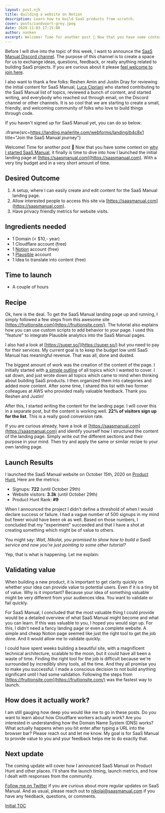 ```yaml
---
layout: post.njk
title: Building a website on Notion
description: Learn how to build SaaS products from scratch.
cover: posts/zandvoort-grey.jpeg
date: 2020-11-03 17:15:00
author: nonken
excerpt: Welcome! Time for another post 🎉 Now that you have some context on [why I started SaaS Manual](/2020-10-22-Introduction-422e0c9a4939447e8587d4229c2fcd3d), it finally is time to dive into how I launched the initial landing page at [https://saasmanual.com](https://saasmanual.com). With a very tiny budget and in a very short amount of time.
---
```


Before I will dive into the topic of this week, I want to announce the [SaaS Manual Discord channel](https://discord.gg/gGTD6eX). The purpose of this channel is to create a space for us to exchange ideas, questions, feedback, or really anything related to building SaaS projects. If you are curious about it please [feel welcome to join here](https://discord.gg/gGTD6eX).

I also want to thank a few folks: Reshen Amin and Justin Dray for reviewing the initial content for SaaS Manual, [Luca Cipriani](https://twitter.com/mastrolinux) who started contributing to the SaaS Manual list of topics, reviewed a bunch of content, and started writing, and everybody who reached out through email, on the Discord channel or other channels. It is so cool that we are starting to create a small, friendly, and welcoming community of folks who love to build things through code.

If you haven't signed up for SaaS Manual yet, you can do so below:

:iframe{src=https://landing.mailerlite.com/webforms/landing/b4c8x1 title="Join the SaaS Manual journey"}

Welcome! Time for another post 🎉 Now that you have some context on [why I started SaaS Manual](2020-10-22%20Introduction%20422e0c9a4939447e8587d4229c2fcd3d.md), it finally is time to dive into how I launched the initial landing page at [https://saasmanual.com](https://saasmanual.com). With a very tiny budget and in a very short amount of time.

## Desired Outcome

1. A setup, where I can easily create and edit content for the SaaS Manual landing page.
2. Allow interested people to access this site via [https://saasmanual.com](https://saasmanual.com).
3. Have privacy friendly metrics for website visits.

## Ingredients needed

- 1 Domain (< $10,- year)
- 1 Cloudflare account (free)
- 1 [Notion](https://notion.so) account (free)
- 1 [Plausible](https://plausible.io/) account
- 1 Idea to translate into content (free)

## Time to launch

- A couple of hours

## Recipe

Ok, here is the deal. To get the SaaS Manual landing page up and running, I simply followed a few steps from this awesome site [https://fruitionsite.com](https://fruitionsite.com/). The tutorial also explains how you can use custom scripts to add behavior to your page. I used this "feature" to integrate Plausible analytics into the SaaS Manual pages. 

I also had a look at [https://super.so/](https://super.so/) but you need to pay for their services. My current goal is to keep the budget low until SaaS Manual has meaningful revenue. That was all, done and dusted.

The biggest amount of work was the creation of the content of the page. I initially started with [a simple outline](https://saasmanual.com/Initial-TOC-d2461f8c177643feb6447c69dd4b70d9) of all topics which I wanted to cover. I sat down, and just wrote down all topics which came to mind when thinking about building SaaS products. I then organized them into categories and added more content. After some time, I shared this list with two former colleagues at AWS who provided really valuable feedback. Thank you Reshen and Justin! 

After this, I started writing the content for the landing page. I will cover this in a separate post, but the content is working well. **22% of visitors sign up for the list**. This is a really good conversion rate. 

If you are curious already, have a look at [https://saasmanual.com](https://saasmanual.com) and identify yourself how I structured the content of the landing page. Simply write out the different sections and their purpose in your mind. Then try and apply the same or similar recipe to your own landing page.

## Launch Results

I launched the SaaS Manual website on October 15th, 2020 on [Product Hunt.](https://www.producthunt.com/posts/saas-manual) Here are the metrics:

- Signups: **722** (until October 29th)
- Website visitors: **3.3k** (until October 29th)
- Product Hunt Rank: **#9**

When I announced the project I didn't define a threshold of when I would declare success or failure. I had a vague number of 500 signups in my mind but fewer would have been ok as well. Based on those numbers, I concluded that my "experiment" succeeded and that I have a shot at creating something which might be of value to others. 

You might say: *Wait, Nikolai, you promised to show how to build a SaaS service and now you're just pointing to some other tutorial?* 

Yep, that is what is happening. Let me explain:

## Validating value

When building a new product, it is important to get clarity quickly on whether your idea can provide value to potential users. Even if it is a tiny bit of value. Why is it important? Because your idea of something valuable might be very different from your audiences idea. You want to validate or fail quickly. 

For SaaS Manual, I concluded that the most valuable thing I could provide would be a detailed overview of what SaaS Manual might become and what you can learn. If this was valuable to you, I hoped you would sign up. For this, I didn't need a fancy landing page or even a complete website. A simple and cheap Notion page seemed like just the right tool to get the job done. And it would allow me to validate quickly. 

I could have spent weeks building a beautiful site, with a magnificent technical architecture, scalable to the moon, but it could have all been a waste of time. Finding the right tool for the job is difficult because we're surrounded by incredibly shiny tools, all the time. And they all promise you to make you successful. I made a conscious decision to not build anything significant until I had some validation. Following the steps from [https://fruitionsite.com](https://fruitionsite.com/) was the fastest way to launch.

## How does it actually work?

I am still gauging how deep you would like me to go in these posts. Do you want to learn about how Cloudflare workers actually work? Are you interested in understanding how the Domain Name System (DNS) works? What actually happens when you hit enter after typing a URL into the browser bar? Please reach out and let me know. My goal is for SaaS Manual to provide value to you and your feedback helps me to do exactly that.

## Next update

The coming update will cover how I announced SaaS Manual on Product Hunt and other places. I'll share the launch timing, launch metrics, and how I dealt with responses from the community.

[Follow me on Twitter](https://twitter.com/nonken) if you are curious about more regular updates on SaaS Manual. And as usual, please reach out to nikolai@saasmanual.com if you have any feedback, questions, or comments.

[Initial TOC](https://www.notion.so/Initial-TOC-d2461f8c177643feb6447c69dd4b70d9)